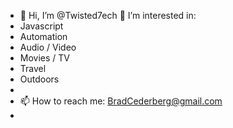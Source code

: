 - 👋 Hi, I’m @Twisted7ech
👀 I’m interested in:
- Javascript
- Automation
- Audio / Video
- Movies / TV
- Travel
- Outdoors
- 
- 📫 How to reach me: BradCederberg@gmail.com
- 

